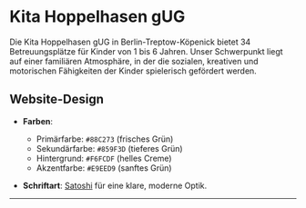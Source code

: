 # Kita Hoppelhasen gUG

Die Kita Hoppelhasen gUG in Berlin-Treptow-Köpenick bietet 34 Betreuungsplätze für Kinder von 1 bis 6 Jahren. Unser Schwerpunkt liegt auf einer familiären Atmosphäre, in der die sozialen, kreativen und motorischen Fähigkeiten der Kinder spielerisch gefördert werden.

## Website-Design

- **Farben**:
  - Primärfarbe: `#88C273` (frisches Grün)
  - Sekundärfarbe: `#859F3D` (tieferes Grün)
  - Hintergrund: `#F6FCDF` (helles Creme)
  - Akzentfarbe: `#E9EED9` (sanftes Grün)

- **Schriftart**: [Satoshi](https://github.com/arrowtype/satoshi) für eine klare, moderne Optik.

---


